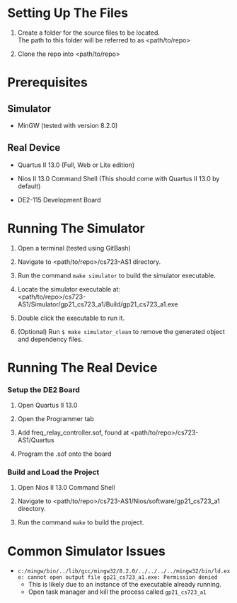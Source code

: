 # Setting Up The Files

1. Create a folder for the source files to be located.  
   The path to this folder will be referred to as <path/to/repo>

2. Clone the repo into <path/to/repo>

# Prerequisites

## Simulator

- MinGW (tested with version 8.2.0)

## Real Device

- Quartus II 13.0 (Full, Web or Lite edition)

- Nios II 13.0 Command Shell (This should come with Quartus II 13.0 by default)

- DE2-115 Development Board

# Running The Simulator

1. Open a terminal (tested using GitBash)

2. Navigate to <path/to/repo>/cs723-AS1 directory.

3. Run the command `make simulator` to build the simulator executable.

4. Locate the simulator executable at:  
   <path/to/repo>/cs723-AS1/Simulator/gp21_cs723_a1/Build/gp21_cs723_a1.exe

5. Double click the executable to run it.

6. (Optional) Run `$ make simulator_clean` to remove the generated object and dependency files.

# Running The Real Device

### Setup the DE2 Board

1. Open Quartus II 13.0

2. Open the Programmer tab

3. Add freq_relay_controller.sof, found at <path/to/repo>/cs723-AS1/Quartus

4. Program the .sof onto the board

### Build and Load the Project

1. Open Nios II 13.0 Command Shell

2. Navigate to <path/to/repo>/cs723-AS1/Nios/software/gp21_cs723_a1 directory.

3. Run the command `make` to build the project.

# Common Simulator Issues

- `c:/mingw/bin/../lib/gcc/mingw32/8.2.0/../../../../mingw32/bin/ld.exe: cannot open output file gp21_cs723_a1.exe: Permission denied`
  - This is likely due to an instance of the executable already running.
  - Open task manager and kill the process called `gp21_cs723_a1`
